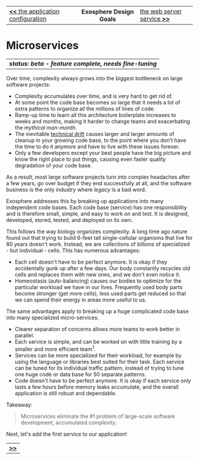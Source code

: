 <table>
  <tr>
    <td><a href="03_app_config.md"><b>&lt;&lt;</b> the application configuration </a></td>
    <th>Exosphere Design Goals</th>
    <td><a href="05_web_server.md">the web server service <b>&gt;&gt;</b></a></td>
  </tr>
</table>


# Microservices

<table>
  <tr>
    <td>
      <b><i>
      status: beta - feature complete, needs fine-tuning
      </i></b>
    </td>
  </tr>
</table>

Over time,
complexity always grows into the biggest bottleneck
on large software projects:
* Complexity accumulates over time, and is very hard to get rid of.
* At some point the code base becomes so large
  that it needs a lot of extra patterns to organize all the millions of lines of code.
* Ramp-up time to learn all this architecture boilerplate increases to weeks and months,
  making it harder to change teams and
  exacerbating the _mythical man-month_.
* The inevitable
  [technical drift](http://blog.codeclimate.com/blog/2013/12/19/are-you-experiencing-technical-drift/)
  causes larger and larger amounts of cleanup in your growing code base,
  to the point where you don't have the time to do it anymore
  and have to live with these issues forever.
* Only a few developers except your best people have the big picture
  and know the right place to put things,
  causing even faster quality degradation of your code base.

As a result,
most large software projects turn into complex headaches
after a few years,
go over budget if they end successfully at all,
and the software business is the only industry where _legacy_ is a bad word.

Exosphere addresses this by
breaking up applications
into many independent code bases.
Each code base (service) has one responsibility
and is therefore small, simple, and easy to work on and test.
It is designed, developed, stored, tested, and deployed on its own.

This follows the way biology organizes complexity.
A long time ago nature found out that
trying to build 6-feet tall single-cellular organisms
that live for 80 years doesn't work.
Instead, we are collections of billions of specialized - but individual - cells.
This has numerous advantages:
* Each cell doesn't have to be perfect anymore.
  It is okay if they accidentally gunk up after a few days.
  Our body constantly recycles old cells and replaces them with new ones,
  and we don't even notice it.
* Homeostasis (auto-balancing) causes our bodies to
  optimize for the particular workload we have in our lives.
  Frequently used body parts become stronger (get more cells),
  less used parts get reduced
  so that we can spend their energy in areas more useful to us.

The same advantages apply to breaking up a huge complicated code base
into many specialized micro-services.
* Clearer separation of concerns allows more teams to work better in parallel.
* Each service is simple, and can be worked on with little training
  by a smaller and more efficient team<sup>1</sup>.
* Services can be more specialized for their workload,
  for example by using the language or libraries best suited for their task.
  Each service can be tuned for its individual traffic pattern,
  instead of trying to tune one huge code or data base for 50 separate patterns.
* Code doesn't have to be perfect anymore.
  It is okay if each service only lasts a few hours before memory leaks accumulate,
  and the overall application is still robust and dependable.


Takeaway:
> Microservices eliminate the #1 problem of large-scale software development, accumulated complexity.

Next, let's add the first service to our application!

<table>
  <tr>
    <td><a href="05_web_server.md"><b>&gt;&gt;</b></a></td>
  </tr>
</table>
